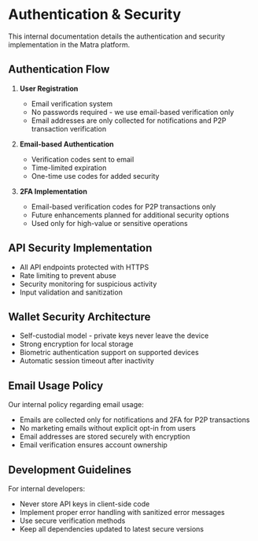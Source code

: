# Authentication & Security
This internal documentation details the authentication and security implementation in the Matra platform.

## Authentication Flow
1. **User Registration**
   - Email verification system
   - No passwords required - we use email-based verification only
   - Email addresses are only collected for notifications and P2P transaction verification

2. **Email-based Authentication**
   - Verification codes sent to email
   - Time-limited expiration
   - One-time use codes for added security

3. **2FA Implementation**
   - Email-based verification codes for P2P transactions only
   - Future enhancements planned for additional security options
   - Used only for high-value or sensitive operations

## API Security Implementation
- All API endpoints protected with HTTPS
- Rate limiting to prevent abuse
- Security monitoring for suspicious activity
- Input validation and sanitization

## Wallet Security Architecture
- Self-custodial model - private keys never leave the device
- Strong encryption for local storage
- Biometric authentication support on supported devices
- Automatic session timeout after inactivity

## Email Usage Policy
Our internal policy regarding email usage:

- Emails are collected only for notifications and 2FA for P2P transactions
- No marketing emails without explicit opt-in from users
- Email addresses are stored securely with encryption
- Email verification ensures account ownership

## Development Guidelines
For internal developers:

- Never store API keys in client-side code
- Implement proper error handling with sanitized error messages
- Use secure verification methods
- Keep all dependencies updated to latest secure versions 